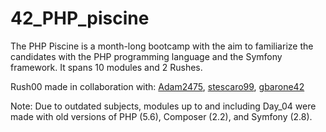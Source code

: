 # 42_PHP_piscine
The PHP Piscine is a month-long bootcamp with the aim to familiarize the candidates with the PHP programming language and the Symfony framework. It spans 10 modules and 2 Rushes.

Rush00 made in collaboration with: [Adam2475](https://github.com/Adam2475), [stescaro99](https://github.com/stescaro99), [gbarone42](https://github.com/gbarone42)

Note: Due to outdated subjects, modules up to and including Day_04 were made with old versions of PHP (5.6), Composer (2.2), and Symfony (2.8).
